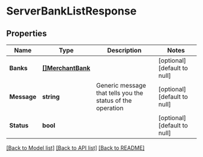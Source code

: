 # ServerBankListResponse

## Properties
Name | Type | Description | Notes
------------ | ------------- | ------------- | -------------
**Banks** | [**[]MerchantBank**](merchant.Bank.md) |  | [optional] [default to null]
**Message** | **string** | Generic message that tells you the status of the operation | [optional] [default to null]
**Status** | **bool** |  | [optional] [default to null]

[[Back to Model list]](../README.md#documentation-for-models) [[Back to API list]](../README.md#documentation-for-api-endpoints) [[Back to README]](../README.md)

